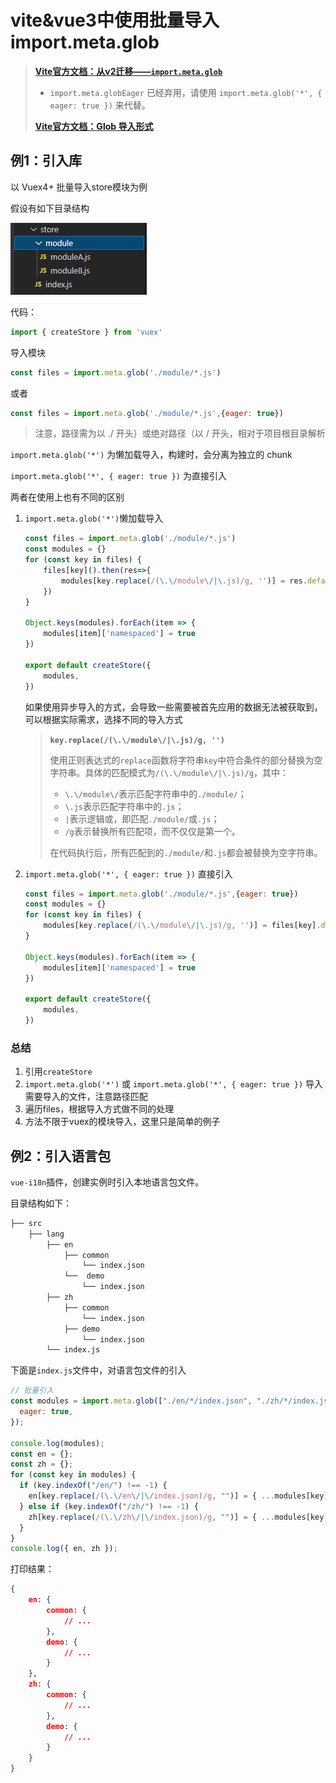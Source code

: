 # vite&vue3中使用批量导入 import.meta.glob

> [**Vite官方文档：从v2迁移——`import.meta.glob`**](https://cn.vitejs.dev/guide/migration-from-v2.html#importmetaglob) 
>
> - `import.meta.globEager` 已经弃用，请使用 `import.meta.glob('*', { eager: true })` 来代替。
>
> [**Vite官方文档：Glob 导入形式**](https://cn.vitejs.dev/guide/features.html#glob-import) 

## 例1：引入库

以 Vuex4+ 批量导入store模块为例

假设有如下目录结构

![在这里插入图片描述](11.1vite&vue3批量导入.assets/20210529174216682.png)

代码：

```js
import { createStore } from 'vuex'
```

导入模块

```js
const files = import.meta.glob('./module/*.js')
```

或者

```js
const files = import.meta.glob('./module/*.js',{eager: true})
```

> 注意，路径需为以 ./ 开头）或绝对路径（以 / 开头，相对于项目根目录解析

`import.meta.glob('*')` 为懒加载导入，构建时，会分离为独立的 chunk

`import.meta.glob('*', { eager: true })` 为直接引入

两者在使用上也有不同的区别

1. `import.meta.glob('*')`懒加载导入

   ```js
   const files = import.meta.glob('./module/*.js')
   const modules = {}
   for (const key in files) {
       files[key]().then(res=>{
           modules[key.replace(/(\.\/module\/|\.js)/g, '')] = res.default
       })
   }
   
   Object.keys(modules).forEach(item => {
       modules[item]['namespaced'] = true
   })
   
   export default createStore({
       modules,
   })
   ```

   如果使用异步导入的方式，会导致一些需要被首先应用的数据无法被获取到，可以根据实际需求，选择不同的导入方式

   > **`key.replace(/(\.\/module\/|\.js)/g, '')`** 
   >
   > 使用正则表达式的`replace`函数将字符串`key`中符合条件的部分替换为空字符串。具体的匹配模式为`/(\.\/module\/|\.js)/g`，其中：
   >
   > - `\.\/module\/`表示匹配字符串中的`./module/`；
   > - `\.js`表示匹配字符串中的`.js`；
   > - `|`表示逻辑或，即匹配`./module/`或`.js`；
   > - `/g`表示替换所有匹配项，而不仅仅是第一个。
   >
   > 在代码执行后，所有匹配到的`./module/`和`.js`都会被替换为空字符串。

2. `import.meta.glob('*', { eager: true })` 直接引入

   ```js
   const files = import.meta.glob('./module/*.js',{eager: true})
   const modules = {}
   for (const key in files) {
       modules[key.replace(/(\.\/module\/|\.js)/g, '')] = files[key].default
   }
   
   Object.keys(modules).forEach(item => {
       modules[item]['namespaced'] = true
   })
   
   export default createStore({
       modules,
   })
   ```


### 总结

1. 引用`createStore`
2. `import.meta.glob('*')` 或 `import.meta.glob('*', { eager: true })` 导入需要导入的文件，注意路径匹配
3. 遍历files，根据导入方式做不同的处理
4. 方法不限于vuex的模块导入，这里只是简单的例子

## 例2：引入语言包

`vue-i18n`插件，创建实例时引入本地语言包文件。

目录结构如下：

```bash
├── src
	├── lang
		├── en
			├── common
				└── index.json
			└──  demo
				└── index.json
		├── zh
			├── common
				└── index.json
			├── demo
				└── index.json
		└── index.js
```

下面是`index.js`文件中，对语言包文件的引入

```js
// 批量引入
const modules = import.meta.glob(["./en/*/index.json", "./zh/*/index.json"], {
  eager: true,
});

console.log(modules);
const en = {};
const zh = {};
for (const key in modules) {
  if (key.indexOf("/en/") !== -1) {
    en[key.replace(/(\.\/en\/|\/index.json)/g, "")] = { ...modules[key] };
  } else if (key.indexOf("/zh/") !== -1) {
    zh[key.replace(/(\.\/zh\/|\/index.json)/g, "")] = { ...modules[key] };
  }
}
console.log({ en, zh });
```

打印结果：

```json
{
    en: {
        common: {
            // ...
        },
        demo: {
            // ...
        }
    },
    zh: {
        common: {
            // ...
        },
        demo: {
            // ...
        }
    }
}
```

